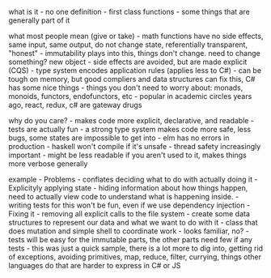 what is it
	- no one definition
	- first class functions
	- some things that are generally part of it

what most people mean (give or take)
	- math functions have no side effects, same input, same output, do not change state, referentially transparent, "honest"
	- immutability plays into this, things don't change. need to change something? new object
	- side effects are avoided, but are made explicit (CQS)
	- type system encodes application rules (applies less to C#)
	- can be tough on memory, but good compliers and data structures can fix this, C# has some nice things
	- things you don't need to worry about: monads, monoids, functors, endofunctors, etc
	- popular in academic circles years ago, react, redux, c# are gateway drugs


why do you care?
	- makes code more explicit, declarative, and readable
	- tests are actually fun
	- a strong type system makes code more safe, less bugs, some states are impossible to get into
	- elm has no errors in production
	- haskell won't compile if it's unsafe
	- thread safety increasingly important
	- might be less readable if you aren't used to it, makes things more verbose generally

example
	- Problems
		- conflates deciding what to do with actually doing it
		- Explicityly applying state
		- hiding information about how things happen, need to actually view code to understand what is happening inside.
		- writing tests for this won't be fun, even if we use dependency injection
	- Fixing it
		- removing all explicit calls to the file system
		- create some data structures to represent our data and what we want to do with it
		- class that does mutation and simple shell to coordinate work
		- looks familiar, no?
		- tests will be easy for the immutable parts, the other parts need few if any tests
	- this was just a quick sample, there is a lot more to dig into, getting rid of exceptions, avoiding primitives, map, reduce, filter, currying, things other languages do that are harder to express in C# or JS
